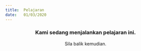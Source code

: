 ```yaml
---
title:  Pelajaran
date:   01/03/2020
---
```


### <center>Kami sedang menjalankan pelajaran ini.</center>
<center>Sila balik kemudian.</center>